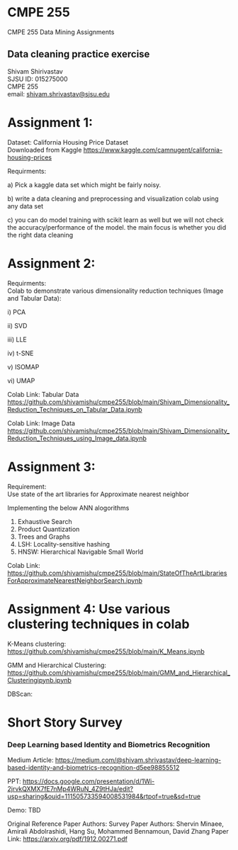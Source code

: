# CMPE 255
CMPE 255 Data Mining Assignments
## Data cleaning practice exercise
Shivam Shirivastav  
SJSU ID: 015275000  
CMPE 255  
email: shivam.shrivastav@sjsu.edu

# Assignment 1: 

Dataset: California Housing Price Dataset  
Downloaded from Kaggle https://www.kaggle.com/camnugent/california-housing-prices

Requirments:  

a) Pick a kaggle data set which might be fairly noisy.  

b) write a data cleaning and preprocessing  and visualization colab using any data set

c) you can do model training with scikit learn as well but we will not check the accuracy/performance of the model. the main focus is whether you did the right data cleaning


# Assignment 2:

Requirments:  
Colab to demonstrate various dimensionality reduction techniques (Image and Tabular Data):

i) PCA

ii) SVD

iii) LLE

iv) t-SNE

v) ISOMAP

vi) UMAP

Colab Link: Tabular Data
https://github.com/shivamishu/cmpe255/blob/main/Shivam_Dimensionality_Reduction_Techniques_on_Tabular_Data.ipynb

Colab Link: Image Data
https://github.com/shivamishu/cmpe255/blob/main/Shivam_Dimensionality_Reduction_Techniques_using_Image_data.ipynb

# Assignment 3: 

Requirement:  
Use state of the art libraries for Approximate nearest neighbor  

Implementing the below ANN alogorithms

1. Exhaustive Search
2. Product Quantization
3. Trees and Graphs
4. LSH: Locality-sensitive hashing
5. HNSW: Hierarchical Navigable Small World

Colab Link: https://github.com/shivamishu/cmpe255/blob/main/StateOfTheArtLibrariesForApproximateNearestNeighborSearch.ipynb

# Assignment 4: Use various clustering techniques in colab
 

 K-Means clustering: https://github.com/shivamishu/cmpe255/blob/main/K_Means.ipynb  
 
 GMM and Hierarchical  Clustering: https://github.com/shivamishu/cmpe255/blob/main/GMM_and_Hierarchical_Clusteringipynb.ipynb
 
 DBScan: 

# Short Story Survey

### **Deep Learning based Identity and Biometrics Recognition**

Medium Article: https://medium.com/@shivam.shrivastav/deep-learning-based-identity-and-biometrics-recognition-d5ee98855512

PPT: https://docs.google.com/presentation/d/1Wi-2jrvkQXMX7fE7nMp4WRuN_4Z9tHJa/edit?usp=sharing&ouid=111505733594008531984&rtpof=true&sd=true

Demo: TBD


Original Reference Paper Authors: Survey Paper Authors: Shervin Minaee, Amirali Abdolrashidi, Hang Su, Mohammed Bennamoun, David Zhang
Paper Link: https://arxiv.org/pdf/1912.00271.pdf  



